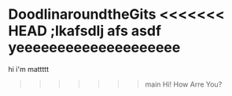 DoodlinaroundtheGits
<<<<<<< HEAD
;lkafsdlj afs asdf yeeeeeeeeeeeeeeeeeeee
=======
hi i'm mattttt
>>>>>>> main
Hi! How Arre You?